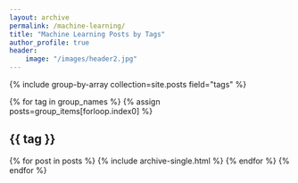 ```yaml
---
layout: archive
permalink: /machine-learning/
title: "Machine Learning Posts by Tags"
author_profile: true
header:
    image: "/images/header2.jpg"
---
```


{% include group-by-array collection=site.posts field="tags" %}

{% for tag in group_names %}
  {% assign posts=group_items[forloop.index0] %}
  <h2 id="{{ tag | slugify}}" class="archive__subtitle">{{ tag }}</h2>
  {% for post in posts %}
    {% include archive-single.html %}
  {% endfor %}
{% endfor %}   